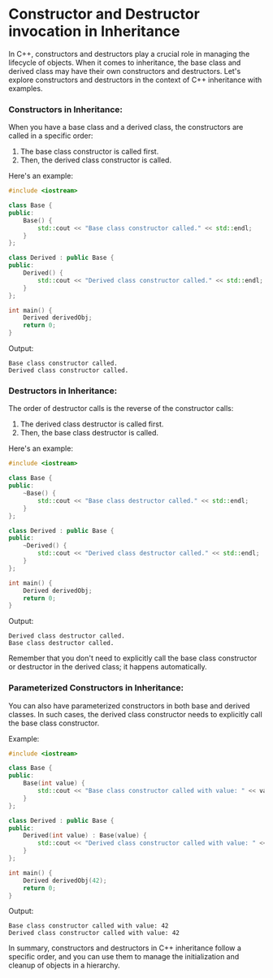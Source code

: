 # Constructor and Destructor invocation in Inheritance
In C++, constructors and destructors play a crucial role in managing the lifecycle of objects. When it comes to inheritance, the base class and derived class may have their own constructors and destructors. Let's explore constructors and destructors in the context of C++ inheritance with examples.

### Constructors in Inheritance:

When you have a base class and a derived class, the constructors are called in a specific order:

1. The base class constructor is called first.
2. Then, the derived class constructor is called.

Here's an example:

```cpp
#include <iostream>

class Base {
public:
    Base() {
        std::cout << "Base class constructor called." << std::endl;
    }
};

class Derived : public Base {
public:
    Derived() {
        std::cout << "Derived class constructor called." << std::endl;
    }
};

int main() {
    Derived derivedObj;
    return 0;
}
```

Output:
```
Base class constructor called.
Derived class constructor called.
```

### Destructors in Inheritance:

The order of destructor calls is the reverse of the constructor calls:

1. The derived class destructor is called first.
2. Then, the base class destructor is called.

Here's an example:

```cpp
#include <iostream>

class Base {
public:
    ~Base() {
        std::cout << "Base class destructor called." << std::endl;
    }
};

class Derived : public Base {
public:
    ~Derived() {
        std::cout << "Derived class destructor called." << std::endl;
    }
};

int main() {
    Derived derivedObj;
    return 0;
}
```

Output:
```
Derived class destructor called.
Base class destructor called.
```

Remember that you don't need to explicitly call the base class constructor or destructor in the derived class; it happens automatically.

### Parameterized Constructors in Inheritance:

You can also have parameterized constructors in both base and derived classes. In such cases, the derived class constructor needs to explicitly call the base class constructor.

Example:

```cpp
#include <iostream>

class Base {
public:
    Base(int value) {
        std::cout << "Base class constructor called with value: " << value << std::endl;
    }
};

class Derived : public Base {
public:
    Derived(int value) : Base(value) {
        std::cout << "Derived class constructor called with value: " << value << std::endl;
    }
};

int main() {
    Derived derivedObj(42);
    return 0;
}
```

Output:
```
Base class constructor called with value: 42
Derived class constructor called with value: 42
```

In summary, constructors and destructors in C++ inheritance follow a specific order, and you can use them to manage the initialization and cleanup of objects in a hierarchy.
